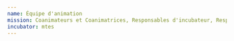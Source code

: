```yaml
---
name: Équipe d'animation
mission: Coanimateurs et Coanimatrices, Responsables d'incubateur, Responsable tech, et membres transverses
incubator: mtes
---
```

